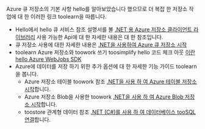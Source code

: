 
Azure 큐 저장소의 기본 사항 hello를 알아보았습니다 했으므로 더 복잡 한 저장소 작업에 대 한 이러한 링크 toolearn을 따릅니다.

* Hello에서 hello 큐 서비스 참조 설명서를 볼 [.NET 용 Azure 저장소 클라이언트 라이브러리](http://go.microsoft.com/fwlink/?LinkID=390731) 사용 가능한 Api에 대 한 자세한 내용은 대 한 참조입니다.
* 큐 저장소 사용에 대한 자세한 내용은 [.NET을 사용하여 Azure 큐 저장소 시작](../articles/storage/queues/storage-dotnet-how-to-use-queues.md)
* toolearn Azure 저장소와 toowork 쓰기 toosimplify hello 코드 체크 아웃 [이란 hello Azure WebJobs SDK](../articles/app-service-web/websites-dotnet-webjobs-sdk.md)
* Azure에 데이터를 저장 하기 위한 추가 옵션에 대 한 자세한 기능 가이드 toolearn을 봅니다.
  * Azure 저장소 테이블 toowork 참조 [.NET을 사용 하 여 Azure 테이블 저장소 시작](../articles/cosmos-db/table-storage-how-to-use-dotnet.md)합니다.
  * Azure 저장소 Blob을 사용한 toowork [.NET을 사용 하 여 Azure Blob 저장소 시작](../articles/storage/blobs/storage-dotnet-how-to-use-blobs.md)합니다.
  * toostore 관계형 데이터 참조 [.NET (C#)를 사용 하 여 데이터베이스 tooSQL 연결](../articles/sql-database/sql-database-develop-dotnet-simple.md)합니다.


